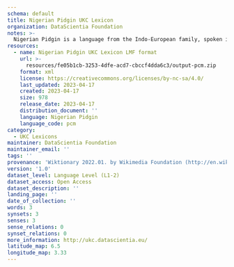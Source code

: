```yaml
---
schema: default
title: Nigerian Pidgin UKC Lexicon
organization: DataScientia Foundation
notes: >-
  Nigerian Pidgin is a language from the Indo-European family, spoken in Africa. The UKC Lexicon of Nigerian Pidgin is represented as a lexico-semantic network. It consists of words, word senses, synsets, as well as sense-level and synset-level relationships.
resources:
  - name: Nigerian Pidgin UKC Lexicon LMF format
    url: >-
      resources/fe05b1cb-3253-4dfe-acd7-cbccf4dda6c3/output-pcm.zip
    format: xml
    license: https://creativecommons.org/licenses/by-nc-sa/4.0/
    last_updated: 2023-04-17
    created: 2023-04-17
    size: 978
    release_date: 2023-04-17
    distribution_document: ''
    language: Nigerian Pidgin
    language_code: pcm
category:
  - UKC Lexicons
maintainer: DataScientia Foundation
maintainer_email: ''
tags: ''
provenance: 'Wiktionary 2022.01. by Wikimedia Foundation (http://en.wiktionary.org); CogNet 2.1 by Khuyagbaatar Batsuren, National University of Mongolia (http://cognet.ukc.disi.unitn.it); Princeton WordNet 2.1 by Princeton University (https://wordnet.princeton.edu)'
version: '1.0'
dataset_level: Language Level (L1-2)
dataset_access: Open Access
dataset_description: ''
landing_page: ''
date_of_collection: ''
words: 3
synsets: 3
senses: 3
sense_relations: 0
synset_relations: 0
more_information: http://ukc.datascientia.eu/
latitude_map: 6.5
longitude_map: 3.33
---
```

